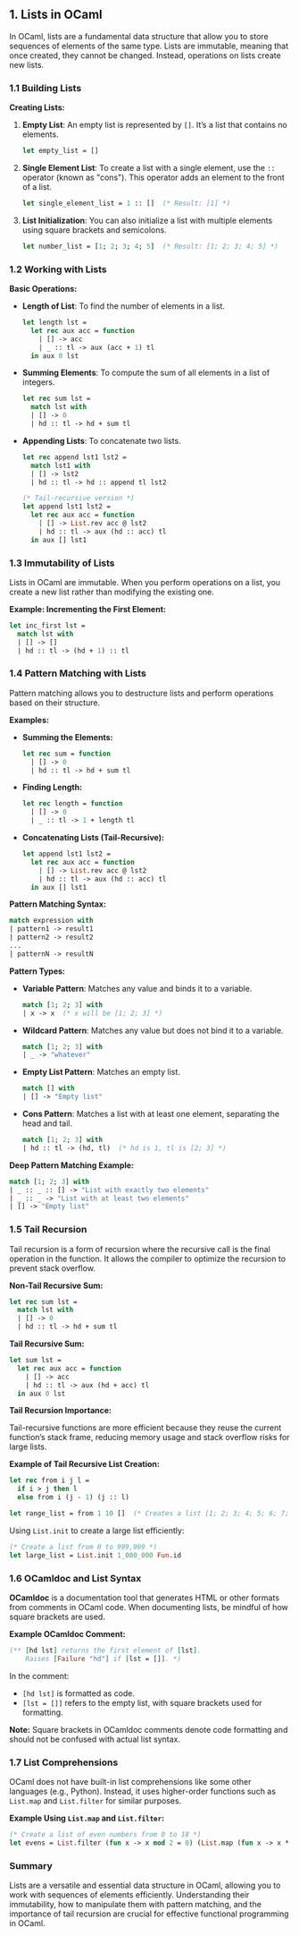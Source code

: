 ## 1. Lists in OCaml

In OCaml, lists are a fundamental data structure that allow you to store sequences of elements of the same type. Lists are immutable, meaning that once created, they cannot be changed. Instead, operations on lists create new lists.

### 1.1 Building Lists

**Creating Lists:**

1. **Empty List**: An empty list is represented by `[]`. It’s a list that contains no elements.

   ```ocaml
   let empty_list = []
   ```

2. **Single Element List**: To create a list with a single element, use the `::` operator (known as "cons"). This operator adds an element to the front of a list.

   ```ocaml
   let single_element_list = 1 :: []  (* Result: [1] *)
   ```

3. **List Initialization**: You can also initialize a list with multiple elements using square brackets and semicolons.

   ```ocaml
   let number_list = [1; 2; 3; 4; 5]  (* Result: [1; 2; 3; 4; 5] *)
   ```

### 1.2 Working with Lists

**Basic Operations:**

- **Length of List**: To find the number of elements in a list.

   ```ocaml
   let length lst =
     let rec aux acc = function
       | [] -> acc
       | _ :: tl -> aux (acc + 1) tl
     in aux 0 lst
   ```

- **Summing Elements**: To compute the sum of all elements in a list of integers.

   ```ocaml
   let rec sum lst =
     match lst with
     | [] -> 0
     | hd :: tl -> hd + sum tl
   ```

- **Appending Lists**: To concatenate two lists.

   ```ocaml
   let rec append lst1 lst2 =
     match lst1 with
     | [] -> lst2
     | hd :: tl -> hd :: append tl lst2

   (* Tail-recursive version *)
   let append lst1 lst2 =
     let rec aux acc = function
       | [] -> List.rev acc @ lst2
       | hd :: tl -> aux (hd :: acc) tl
     in aux [] lst1
   ```

### 1.3 Immutability of Lists

Lists in OCaml are immutable. When you perform operations on a list, you create a new list rather than modifying the existing one.

**Example: Incrementing the First Element:**

```ocaml
let inc_first lst =
  match lst with
  | [] -> []
  | hd :: tl -> (hd + 1) :: tl
```

### 1.4 Pattern Matching with Lists

Pattern matching allows you to destructure lists and perform operations based on their structure.

**Examples:**

- **Summing the Elements:**

   ```ocaml
   let rec sum = function
     | [] -> 0
     | hd :: tl -> hd + sum tl
   ```

- **Finding Length:**

   ```ocaml
   let rec length = function
     | [] -> 0
     | _ :: tl -> 1 + length tl
   ```

- **Concatenating Lists (Tail-Recursive):**

   ```ocaml
   let append lst1 lst2 =
     let rec aux acc = function
       | [] -> List.rev acc @ lst2
       | hd :: tl -> aux (hd :: acc) tl
     in aux [] lst1
   ```

**Pattern Matching Syntax:**

```ocaml
match expression with
| pattern1 -> result1
| pattern2 -> result2
...
| patternN -> resultN
```

**Pattern Types:**

- **Variable Pattern**: Matches any value and binds it to a variable.

   ```ocaml
   match [1; 2; 3] with
   | x -> x  (* x will be [1; 2; 3] *)
   ```

- **Wildcard Pattern**: Matches any value but does not bind it to a variable.

   ```ocaml
   match [1; 2; 3] with
   | _ -> "whatever"
   ```

- **Empty List Pattern**: Matches an empty list.

   ```ocaml
   match [] with
   | [] -> "Empty list"
   ```

- **Cons Pattern**: Matches a list with at least one element, separating the head and tail.

   ```ocaml
   match [1; 2; 3] with
   | hd :: tl -> (hd, tl)  (* hd is 1, tl is [2; 3] *)
   ```

**Deep Pattern Matching Example:**

```ocaml
match [1; 2; 3] with
| _ :: _ :: [] -> "List with exactly two elements"
| _ :: _ -> "List with at least two elements"
| [] -> "Empty list"
```

### 1.5 Tail Recursion

Tail recursion is a form of recursion where the recursive call is the final operation in the function. It allows the compiler to optimize the recursion to prevent stack overflow.

**Non-Tail Recursive Sum:**

```ocaml
let rec sum lst =
  match lst with
  | [] -> 0
  | hd :: tl -> hd + sum tl
```

**Tail Recursive Sum:**

```ocaml
let sum lst =
  let rec aux acc = function
    | [] -> acc
    | hd :: tl -> aux (hd + acc) tl
  in aux 0 lst
```

**Tail Recursion Importance:**

Tail-recursive functions are more efficient because they reuse the current function’s stack frame, reducing memory usage and stack overflow risks for large lists.

**Example of Tail Recursive List Creation:**

```ocaml
let rec from i j l =
  if i > j then l
  else from i (j - 1) (j :: l)

let range_list = from 1 10 []  (* Creates a list [1; 2; 3; 4; 5; 6; 7; 8; 9; 10] *)
```

Using `List.init` to create a large list efficiently:

```ocaml
(* Create a list from 0 to 999,999 *)
let large_list = List.init 1_000_000 Fun.id
```

### 1.6 OCamldoc and List Syntax

**OCamldoc** is a documentation tool that generates HTML or other formats from comments in OCaml code. When documenting lists, be mindful of how square brackets are used.

**Example OCamldoc Comment:**

```ocaml
(** [hd lst] returns the first element of [lst].
    Raises [Failure "hd"] if [lst = []]. *)
```

In the comment:
- `[hd lst]` is formatted as code.
- `[lst = []]` refers to the empty list, with square brackets used for formatting.

**Note:** Square brackets in OCamldoc comments denote code formatting and should not be confused with actual list syntax.

### 1.7 List Comprehensions

OCaml does not have built-in list comprehensions like some other languages (e.g., Python). Instead, it uses higher-order functions such as `List.map` and `List.filter` for similar purposes.

**Example Using `List.map` and `List.filter`:**

```ocaml
(* Create a list of even numbers from 0 to 18 *)
let evens = List.filter (fun x -> x mod 2 = 0) (List.map (fun x -> x * 2) (List.init 10 Fun.id))
```

### Summary

Lists are a versatile and essential data structure in OCaml, allowing you to work with sequences of elements efficiently. Understanding their immutability, how to manipulate them with pattern matching, and the importance of tail recursion are crucial for effective functional programming in OCaml.
